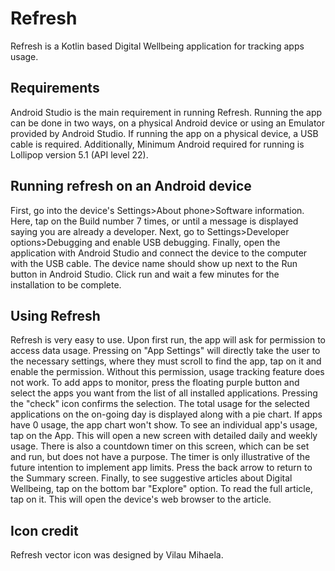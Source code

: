 # Refresh

Refresh is a Kotlin based Digital Wellbeing application for tracking apps usage.

## Requirements

Android Studio is the main requirement in running Refresh.
Running the app can be done in two ways, on a physical Android device or using an Emulator provided by Android Studio.
If running the app on a physical device, a USB cable is required.
Additionally, Minimum Android required for running is Lollipop version 5.1 (API level 22).

## Running refresh on an Android device

First, go into the device's Settings>About phone>Software information. Here, tap on the Build number 7 times, or until a message is displayed saying you are already a developer. 
Next, go to Settings>Developer options>Debugging and enable USB debugging.
Finally, open the application with Android Studio and connect the device to the computer with the USB cable. The device name should show up next to the Run button in Android Studio. Click run and wait a few minutes for the installation to be complete. 

## Using Refresh

Refresh is very easy to use. Upon first run, the app will ask for permission to access data usage. Pressing on "App Settings" will directly take the user to the necessary settings, where they must scroll to find the app, tap on it and enable the permission. Without this permission, usage tracking feature does not work. To add apps to monitor, press the floating purple button and select the apps you want from the list of all installed applications. Pressing the "check" icon confirms the selection. The total usage for the selected applications on the on-going day is displayed along with a pie chart. If apps have 0 usage, the app chart won't show. To see an individual app's usage, tap on the App. This will open a new screen with detailed daily and weekly usage. There is also a countdown timer on this screen, which can be set and run, but does not have a purpose. The timer is only illustrative of the future intention to implement app limits. Press the back arrow to return to the Summary screen. Finally, to see suggestive articles about Digital Wellbeing, tap on the bottom bar "Explore" option. To read the full article, tap on it. This will open the device's web browser to the article. 

## Icon credit
Refresh vector icon was designed by Vilau Mihaela. 



